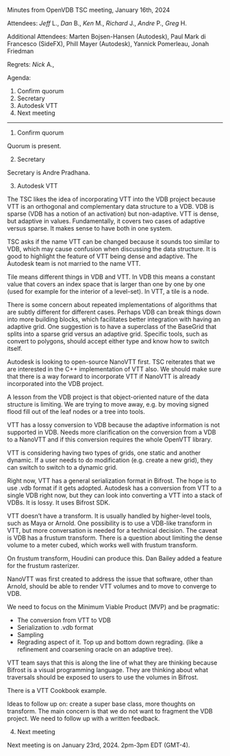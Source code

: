 Minutes from OpenVDB TSC meeting, January 16th, 2024

Attendees: *Jeff* L., *Dan* B., *Ken* M., *Richard* J., *Andre* P.,
           *Greg* H.

Additional Attendees: Marten Bojsen-Hansen (Autodesk),
                      Paul Mark di Francesco (SideFX), Phill Mayer (Autodesk),
                      Yannick Pomerleau, Jonah Friedman

Regrets: *Nick* A.,

Agenda:

1) Confirm quorum
2) Secretary
3) Autodesk VTT
4) Next meeting

------------

1) Confirm quorum

Quorum is present.

2) Secretary

Secretary is Andre Pradhana.

3) Autodesk VTT

The TSC likes the idea of incorporating VTT into the VDB project because VTT
is an orthogonal and complementary data structure to a VDB. VDB is sparse
(VDB has a notion of an activation) but non-adaptive. VTT is dense, but adaptive
in values. Fundamentally, it covers two cases of adaptive versus sparse.
It makes sense to have both in one system.

TSC asks if the name VTT can be changed because it sounds too similar to VDB,
which may cause confusion when discussing the data structure. It is good to
highlight the feature of VTT being dense and adaptive. The Autodesk team is
not married to the name VTT.

Tile means different things in VDB and VTT. In VDB this means a constant value
that covers an index space that is larger than one by one by one (used for
example for the interior of a level-set). In VTT, a tile is a node.

There is some concern about repeated implementations of algorithms that are
subtly different for different cases. Perhaps VDB can break things down into
more building blocks, which facilitates better integration with having an
adaptive grid. One suggestion is to have a superclass of the BaseGrid that
splits into a sparse grid versus an adaptive grid. Specific tools, such as
convert to polygons, should accept either type and know how to switch itself.

Autodesk is looking to open-source NanoVTT first. TSC reiterates that we are
interested in the C++ implementation of VTT also. We should make sure that there
is a way forward to incorporate VTT if NanoVTT is already incorporated into the
VDB project.

A lesson from the VDB project is that object-oriented nature of the data
structure is limiting. We are trying to move away, e.g. by moving signed
flood fill out of the leaf nodes or a tree into tools.

VTT has a lossy conversion to VDB because the adaptive information is not
supported in VDB. Needs more clarification on the conversion from a VDB to a
NanoVTT and if this conversion requires the whole OpenVTT library.

VTT is considering having two types of grids, one static and another dynamic.
If a user needs to do modification (e.g. create a new grid), they can switch to
switch to a dynamic grid.

Right now, VTT has a general serialization format in Bifrost. The hope is to
use .vdb format if it gets adopted. Autodesk has a conversion from VTT to a
single VDB right now, but they can look into converting a VTT into a stack of
VDBs. It is lossy. It uses Bifrost SDK.

VTT doesn’t have a transform. It is usually handled by higher-level tools,
such as Maya or Arnold. One possibility is to use a VDB-like transform in VTT,
but more conversation is needed for a technical decision. The caveat is VDB has
a frustum transform. There is a question about limiting the dense volume to a
meter cubed, which works well with frustum transform.

On frustum transform, Houdini can produce this. Dan Bailey added a feature for
the frustum rasterizer.

NanoVTT was first created to address the issue that software, other than Arnold,
should be able to render VTT volumes and to move to converge to VDB.

We need to focus on the Minimum Viable Product (MVP)  and be pragmatic:
 - The conversion from VTT to VDB
 - Serialization to .vdb format
 - Sampling
 - Regrading aspect of it. Top up and bottom down regrading.
   (like a refinement and coarsening oracle on an adaptive tree).

VTT team says that this is along the line of what they are thinking because
Bifrost is a visual programming language. They are thinking about what
traversals should be exposed to users to use the volumes in Bifrost.

There is a VTT Cookbook example.

Ideas to follow up on: create a super base class, more thoughts on transform.
The main concern is that we do not want to fragment the VDB project. We need to
follow up with a written feedback.

4) Next meeting

Next meeting is on January 23rd, 2024. 2pm-3pm EDT (GMT-4).
